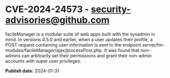 # CVE-2024-24573 - security-advisories@github.com

facileManager is a modular suite of web apps built with the sysadmin in mind. In versions 4.5.0 and earlier, when a user updates their profile, a POST request containing user information is sent to the endpoint server/fm-modules/facileManager/ajax/processPost.php. It was found that non-admins can arbitrarily set their permissions and grant their non-admin accounts with super user privileges.

**Publish date:** 2024-01-31
